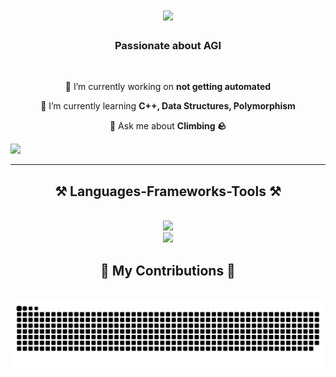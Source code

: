 <h1 align="center">
    <img src="https://readme-typing-svg.herokuapp.com/?font=Righteous&size=35&center=true&vCenter=true&width=500&height=70&duration=4000&lines=Hi+There!+👋;+I'm+Adrien+Baumert!;" />
</h1>

<h3 align="center">Passionate about AGI</h3>

<br/>

<div align="center">
 
 🔭 I’m currently working on **not getting automated**
 
 🌱 I’m currently learning **C++, Data Structures, Polymorphism**

💬 Ask me about **Climbing 🪨**

 </div>

  <a align="center" href="https://www.linkedin.com/in/adrienbaumert" target="_blank">
    <img src="https://img.shields.io/badge/LinkedIn-0077B5?style=for-the-badge&logo=linkedin&logoColor=white" target="_blank" />
  </a>
  
</div>

 <hr/>
 
<h2 align="center">⚒️ Languages-Frameworks-Tools ⚒️</h2>
<br/>
<div align="center">
    <img src="https://skillicons.dev/icons?i=php,javascript,c++,mysql,flask" /><br>
    <img src="https://skillicons.dev/icons?i=python,java,html,css,vscode,github,aws,tailwind,git,linux" />
</div>
<div align="center">
  <h2>🐍 My Contributions 🐍</h2>
  <br>
  <img alt="snake eating my contributions" src="https://raw.githubusercontent.com/adrienbaumert/adrienbaumert/output/github-contribution-grid-snake.svg" />
  
  <br/><br/><br/>
</div>
